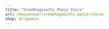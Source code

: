 ```yaml
---
title: "Sreebhagavathi Pooja Store"
url: /meeyannoor/sreebhagavathi-pooja-store/
shop: Allgemein
---
```

